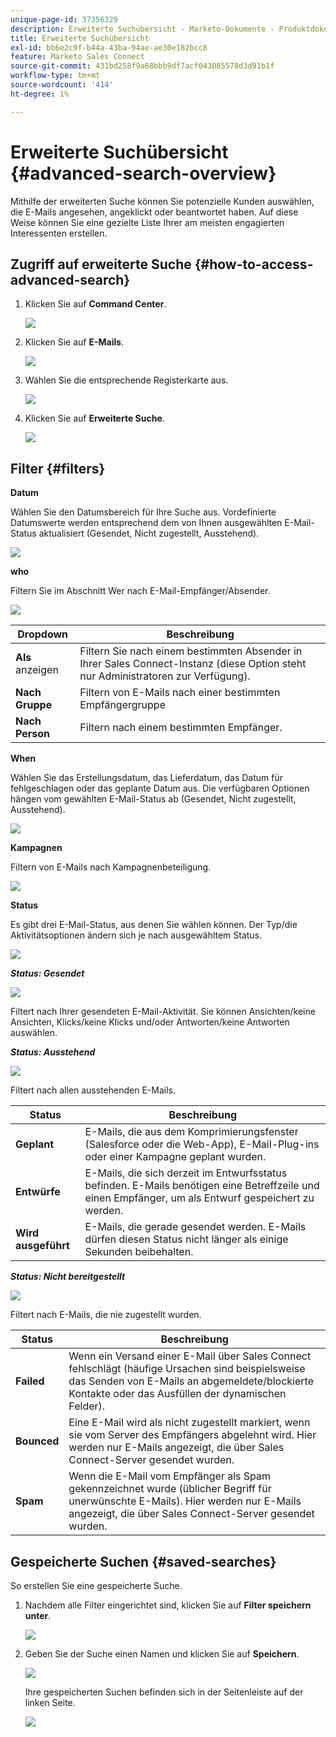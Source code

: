 ```yaml
---
unique-page-id: 37356329
description: Erweiterte Suchübersicht - Marketo-Dokumente - Produktdokumentation
title: Erweiterte Suchübersicht
exl-id: bb6e2c9f-b44a-43ba-94ae-ae30e182bcc8
feature: Marketo Sales Connect
source-git-commit: 431bd258f9a68bbb9df7acf043085578d3d91b1f
workflow-type: tm+mt
source-wordcount: '414'
ht-degree: 1%

---
```


# Erweiterte Suchübersicht {#advanced-search-overview}

Mithilfe der erweiterten Suche können Sie potenzielle Kunden auswählen, die E-Mails angesehen, angeklickt oder beantwortet haben. Auf diese Weise können Sie eine gezielte Liste Ihrer am meisten engagierten Interessenten erstellen.

## Zugriff auf erweiterte Suche {#how-to-access-advanced-search}

1. Klicken Sie auf **Command Center**.

   ![](assets/one.png)

1. Klicken Sie auf **E-Mails**.

   ![](assets/two.png)

1. Wählen Sie die entsprechende Registerkarte aus.

   ![](assets/three.png)

1. Klicken Sie auf **Erweiterte Suche**.

   ![](assets/four.png)

## Filter {#filters}

**Datum**

Wählen Sie den Datumsbereich für Ihre Suche aus. Vordefinierte Datumswerte werden entsprechend dem von Ihnen ausgewählten E-Mail-Status aktualisiert (Gesendet, Nicht zugestellt, Ausstehend).

![](assets/date.png)

**who**

Filtern Sie im Abschnitt Wer nach E-Mail-Empfänger/Absender.

![](assets/who.png)

| Dropdown | Beschreibung |
|---|---|
| **Als** anzeigen | Filtern Sie nach einem bestimmten Absender in Ihrer Sales Connect-Instanz (diese Option steht nur Administratoren zur Verfügung). |
| **Nach Gruppe** | Filtern von E-Mails nach einer bestimmten Empfängergruppe |
| **Nach Person** | Filtern nach einem bestimmten Empfänger. |

**When**

Wählen Sie das Erstellungsdatum, das Lieferdatum, das Datum für fehlgeschlagen oder das geplante Datum aus. Die verfügbaren Optionen hängen vom gewählten E-Mail-Status ab (Gesendet, Nicht zugestellt, Ausstehend).

![](assets/when.png)

**Kampagnen**

Filtern von E-Mails nach Kampagnenbeteiligung.

![](assets/campaigns.png)

**Status**

Es gibt drei E-Mail-Status, aus denen Sie wählen können. Der Typ/die Aktivitätsoptionen ändern sich je nach ausgewähltem Status.

![](assets/status.png)

***Status: Gesendet***

![](assets/status-sent.png)

Filtert nach Ihrer gesendeten E-Mail-Aktivität. Sie können Ansichten/keine Ansichten, Klicks/keine Klicks und/oder Antworten/keine Antworten auswählen.

***Status: Ausstehend***

![](assets/status-pending.png)

Filtert nach allen ausstehenden E-Mails.

| Status | Beschreibung |
|---|---|
| **Geplant** | E-Mails, die aus dem Komprimierungsfenster (Salesforce oder die Web-App), E-Mail-Plug-ins oder einer Kampagne geplant wurden. |
| **Entwürfe** | E-Mails, die sich derzeit im Entwurfsstatus befinden. E-Mails benötigen eine Betreffzeile und einen Empfänger, um als Entwurf gespeichert zu werden. |
| **Wird ausgeführt** | E-Mails, die gerade gesendet werden. E-Mails dürfen diesen Status nicht länger als einige Sekunden beibehalten. |

***Status: Nicht bereitgestellt***

![](assets/status-undelivered.png)

Filtert nach E-Mails, die nie zugestellt wurden.

| Status | Beschreibung |
|---|---|
| **Failed** | Wenn ein Versand einer E-Mail über Sales Connect fehlschlägt (häufige Ursachen sind beispielsweise das Senden von E-Mails an abgemeldete/blockierte Kontakte oder das Ausfüllen der dynamischen Felder). |
| **Bounced** | Eine E-Mail wird als nicht zugestellt markiert, wenn sie vom Server des Empfängers abgelehnt wird. Hier werden nur E-Mails angezeigt, die über Sales Connect-Server gesendet wurden. |
| **Spam** | Wenn die E-Mail vom Empfänger als Spam gekennzeichnet wurde (üblicher Begriff für unerwünschte E-Mails). Hier werden nur E-Mails angezeigt, die über Sales Connect-Server gesendet wurden. |

## Gespeicherte Suchen {#saved-searches}

So erstellen Sie eine gespeicherte Suche.

1. Nachdem alle Filter eingerichtet sind, klicken Sie auf **Filter speichern unter**.

   ![](assets/save-search-1.png)

1. Geben Sie der Suche einen Namen und klicken Sie auf **Speichern**.

   ![](assets/save-search-2.png)

   Ihre gespeicherten Suchen befinden sich in der Seitenleiste auf der linken Seite.

   ![](assets/advanced-search-overview-15.png)
